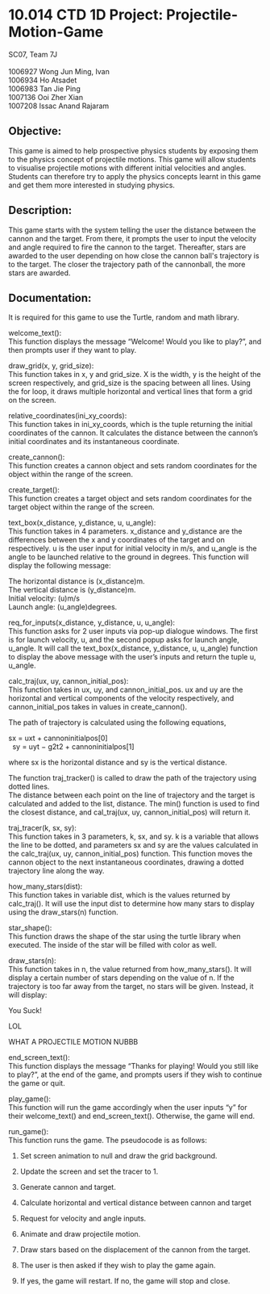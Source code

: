 # 10.014 CTD 1D Project: Projectile-Motion-Game

SC07, Team 7J <br/>  
1006927 Wong Jun Ming, Ivan  <br/>
1006934 Ho Atsadet  <br/>
1006983 Tan Jie Ping  <br/>
1007136 Ooi Zher Xian  <br/>
1007208 Issac Anand Rajaram  <br/>

 
## Objective: <br/>
This game is aimed to help prospective physics students by exposing them to the physics concept of projectile motions. This game will allow students to visualise projectile motions with different initial velocities and angles. Students can therefore try to apply the physics concepts learnt in this game and get them more interested in studying physics. 

## Description: <br/>
This game starts with the system telling the user the distance between the cannon and the target. From there, it prompts the user to input the velocity and angle required to fire the cannon to the target. Thereafter, stars are awarded to the user depending on how close the cannon ball's trajectory is to the target. The closer the trajectory path of the cannonball, the more stars are awarded. 

 

## Documentation: <br/>
It is required for this game to use the Turtle, random and math library. <br/>

welcome_text(): <br/>
This function displays the message “Welcome! Would you like to play?”, and then prompts user if they want to play. <br/>

draw_grid(x, y, grid_size): <br/>
This function takes in x, y and grid_size. X is the width, y is the height of the screen respectively, and grid_size is the spacing between all lines. Using the for loop, it draws multiple horizontal and vertical lines that form a grid on the screen.  <br/>

relative_coordinates(ini_xy_coords): <br/>
This function takes in ini_xy_coords, which is the tuple returning the initial coordinates of the cannon.  It calculates the distance between the cannon’s initial coordinates and its instantaneous coordinate. <br/>

create_cannon(): <br/>
This function creates a cannon object and sets random coordinates for the object within the range of the screen. <br/>

create_target(): <br/>
This function creates a target object and sets random coordinates for the target object within the range of the screen. <br/>

text_box(x_distance, y_distance, u, u_angle): <br/>
This function takes in 4 parameters. x_distance and y_distance are the differences between the x and y coordinates of the target and on respectively. u is the user input for initial velocity in m/s, and u_angle is the angle to be launched relative to the ground in degrees. This function will display the following message: <br/>

The horizontal distance is (x_distance)m. <br/>
The vertical distance is (y_distance)m. <br/>
Initial velocity: (u)m/s <br/>
Launch angle: (u_angle)degrees. <br/>

req_for_inputs(x_distance, y_distance, u, u_angle): <br/>
This function asks for 2 user inputs via pop-up dialogue windows. The first is for launch velocity, u, and the second popup asks for launch angle,  u_angle.  It will call the text_box(x_distance, y_distance, u, u_angle) function to display the above message with the user’s inputs and return the tuple u, u_angle. <br/>

calc_traj(ux, uy, cannon_initial_pos): <br/>
This function takes in ux, uy, and cannon_initial_pos. ux and uy are the horizontal and vertical components of the velocity respectively, and cannon_initial_pos takes in values in create_cannon().  <br/>

The path of trajectory is calculated using the following equations,  <br/>

sx = uxt + cannoninitialpos[0] <br/>
 
sy = uyt − g2t2 + cannoninitialpos[1] <br/>
 
where sx is the horizontal distance and sy is the vertical distance.  

The function traj_tracker() is called to draw the path of the trajectory using dotted lines. <br/>
The distance between each point on the line of trajectory and the target is calculated and added to the list, distance. The min() function is used to find the closest distance, and cal_traj(ux, uy, cannon_initial_pos) will return it. <br/>

traj_tracer(k, sx, sy): <br/>
This function takes in 3 parameters, k, sx, and sy. k is a variable that allows the line to be dotted, and parameters sx and sy are the values calculated in the calc_traj(ux, uy, cannon_initial_pos) function. This function moves the cannon object to the next instantaneous coordinates, drawing a dotted trajectory line along the way. <br/>
 
how_many_stars(dist): <br/>
This function takes in variable dist, which is the values returned by calc_traj(). It will use the input dist to determine how many stars to display using the draw_stars(n) function. 

star_shape(): <br/>
This function draws the shape of the star using the turtle library when executed. The inside of the star will be filled with color as well. 

draw_stars(n): <br/>
This function takes in n, the value returned from how_many_stars().  It will display a certain number of stars depending on the value of n. If the trajectory is too far away from the target, no stars will be given. Instead, it will display: <br/>

You Suck! <br/>

LOL <br/>

WHAT A PROJECTILE MOTION NUBBB <br/>

end_screen_text(): <br/>
This function displays the message “Thanks for playing! Would you still like to play?”, at the end of the game, and prompts users if they wish to continue the game or quit. <br/>

play_game(): <br/>
This function will run the game accordingly when the user inputs “y” for their welcome_text() and end_screen_text(). Otherwise, the game will end.  <br/>

 

run_game(): <br/>
This function runs the game. The pseudocode is as follows: <br/>

1. Set screen animation to null and draw the grid background. <br/>

2. Update the screen and set the tracer to 1.  <br/>

3. Generate cannon and target. <br/>

4. Calculate horizontal and vertical distance between cannon and target <br/>

5. Request for velocity and angle inputs.  <br/>

6. Animate and draw projectile motion. <br/>

7. Draw stars based on the displacement of the cannon from the target. <br/>

8. The user is then asked if they wish to play the game again.  <br/>

9. If yes, the game will restart. If no, the game will stop and close. <br/>
